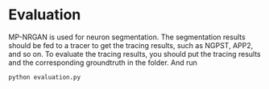 # Evaluation

MP-NRGAN is used for neuron segmentation. The segmentation results should be fed to a tracer to get the tracing results, such as NGPST, APP2, and so on. To evaluate the tracing results, you should put the tracing results and the corresponding groundtruth in the folder. And run
```
python evaluation.py
```

